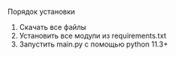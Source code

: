 Порядок установки

1. Скачать все файлы
2. Установить все модули из requirements.txt
3. Запустить main.py с помощью python 11.3+
